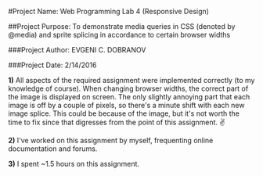 #Project Name: Web Programming Lab 4 (Responsive Design)

##Project Purpose: To demonstrate media queries in CSS (denoted by @media) and sprite splicing in accordance to certain browser widths
					
###Project Author: EVGENI C. DOBRANOV

###Project Date: 2/14/2016

**1)** All aspects of the required assignment were implemented correctly (to my knowledge of course). When changing browser widths, the correct part of the image is displayed on screen.
	The only slightly annoying part that each image is off by a couple of pixels, so there's a minute shift with each new image splice. This could be because of the image, but it's not worth the time to fix since that digresses from the point of this assignment. :v:

**2)** I've worked on this assignment by myself, frequenting online documentation and forums.

**3)** I spent ~1.5 hours on this assignment.